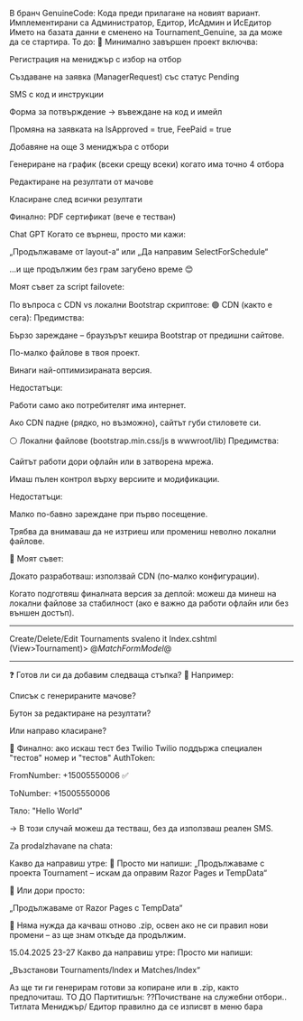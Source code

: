 В бранч GenuineCode: Кода преди прилагане на новият вариант. Имплементирани са Администратор, Едитор, ИсАдмин и ИсЕдитор
Името на базата данни е сменено на Tournament_Genuine, за да може да се стартира.
То до:
🎯 Минимално завършен проект включва:

Регистрация на мениджър с избор на отбор

Създаване на заявка (ManagerRequest) със статус Pending

SMS с код и инструкции

Форма за потвърждение → въвеждане на код и имейл

Промяна на заявката на IsApproved = true, FeePaid = true

Добавяне на още 3 мениджъра с отбори

Генериране на график (всеки срещу всеки) когато има точно 4 отбора

Редактиране на резултати от мачове

Класиране след всички резултати

Финално: PDF сертификат (вече е тестван)

Chat GPT  Когато се върнеш, просто ми кажи:

„Продължаваме от layout-а“
или
„Да направим SelectForSchedule“

…и ще продължим без грам загубено време 😊

Моят съвет za script failovete:

По въпроса с CDN vs локални Bootstrap скриптове:
🟢 CDN (както е сега):
Предимства:

Бързо зареждане – браузърът кешира Bootstrap от предишни сайтове.

По-малко файлове в твоя проект.

Винаги най-оптимизираната версия.

Недостатъци:

Работи само ако потребителят има интернет.

Ако CDN падне (рядко, но възможно), сайтът губи стиловете си.

⚪ Локални файлове (bootstrap.min.css/js в wwwroot/lib)
Предимства:

Сайтът работи дори офлайн или в затворена мрежа.

Имаш пълен контрол върху версиите и модификации.

Недостатъци:

Малко по-бавно зареждане при първо посещение.

Трябва да внимаваш да не изтриеш или промениш неволно локални файлове.

🔁 Моят съвет:

Докато разработваш: използвай CDN (по-малко конфигурации).

Когато подготвяш финалната версия за деплой: можеш да минеш на локални
файлове за стабилност (ако е важно да работи офлайн или без външен достъп).
*****************************
Create/Delete/Edit Tournaments
svaleno it Index.cshtml (View>Tournament)> @*MatchFormModel*@
**********************
❓ Готов ли си да добавим следваща стъпка?
🎯 Например:

Списък с генерираните мачове?

Бутон за редактиране на резултати?

Или направо класиране?

🔧 Финално: ако искаш тест без Twilio
Twilio поддържа специален "тестов" номер и "тестов" AuthToken:

FromNumber: +15005550006 ✅

ToNumber: +15005550006

Тяло: "Hello World"

→ В този случай можеш да тестваш, без да използваш реален SMS.

Za prodalzhavane na chata:

Какво да направиш утре:
🪪 Просто ми напиши:
„Продължаваме с проекта Tournament – искам да оправим Razor Pages и TempData“

💬 Или дори просто:

„Продължаваме от Razor Pages с TempData“

📌 Няма нужда да качваш отново .zip, освен ако не си правил нови промени – аз ще знам откъде да продължим.



15.04.2025 23-27
 Какво да направиш утре:
Просто ми напиши:

„Възстанови Tournaments/Index и Matches/Index“

Аз ще ти ги генерирам готови за копиране или в .zip, както предпочиташ.
ТО ДО Партитишън:
??Почистване на служебни отбори..
Титлата Мениджър/ Едитор правилно да се изписвт в меню бара


